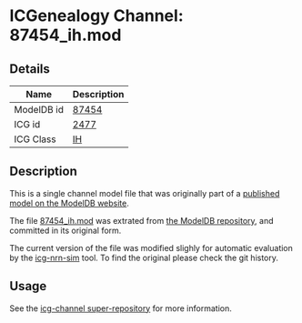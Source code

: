 # ICGenealogy Channel: 87454\_ih.mod

## Details

Name | Description
---- | -----------
ModelDB id | [87454](http://senselab.med.yale.edu/ModelDB/ShowModel.cshtml?model=87454)
ICG id | [2477](http://icg.neurotheory.ox.ac.uk/channels/4/2477)
ICG Class | [IH](http://icg.neurotheory.ox.ac.uk/channels/4)

## Description

This is a single channel model file that was originally part of a [published model on the ModelDB website](http://senselab.med.yale.edu/ModelDB/ShowModel.cshtml?model=87454).


The file [87454\_ih.mod](87454_ih.mod) was extrated from [the ModelDB repository](http://senselab.med.yale.edu/ModelDB/ShowModel.cshtml?model=87454), and committed in its original form.

The current version of the file was modified slighly for automatic evaluation by the [icg-nrn-sim](https://github.com/icgenealogy/icg-nrn-sim) tool. To find the original please check the git history.


## Usage

See the [icg-channel super-repository](https://github.com/icgenealogy/icg-channels) for more information.